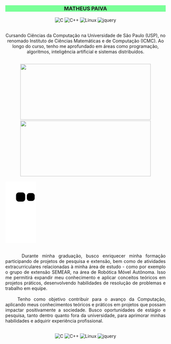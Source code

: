 ##

<div style="background:#79FF97; width:100%">
  <h3 align="center">MATHEUS PAIVA</h3>
</div>
<div style="display: inline_block" align="center">
  <img align="center" alt="C" src="https://img.shields.io/badge/C-151515?style=for-the-badge&logo=c&logoColor=79FF97" />
  <img align="center" alt="C++" src="https://img.shields.io/badge/C%2B%2B-151515?style=for-the-badge&logo=c%2B%2B&logoColor=79FF97" />
  <img align="center" alt="Linux" src="https://img.shields.io/badge/Linux-000?style=for-the-badge&logo=linux&logoColor=79FF97" />
  <img align="center" alt="jquery" src="https://img.shields.io/badge/Python-151515?style=for-the-badge&logo=python&logoColor=79FF97" />
</div>
<br>
<p align="center">Cursando Ciências da Computação na Universidade de São Paulo (USP), no renomado Instituto de Ciências Matemáticas e de Computação (ICMC). Ao longo do curso, tenho me aprofundado em áreas como programação, algoritmos, inteligência artificial e sistemas distribuídos.</p>

##

<div style="display: inline_block" align="center">
  <a href="https://github.com/MatheusPaivaa" style="display:block">
    <img height="175em" width="410em" margin="8em" src="https://github-readme-stats.vercel.app/api?username=MatheusPaivaa&show_icons=true&theme=dark&include_all_commits=true&count_private=true"/>
    <img height="175em" width="410em" src="http://github-readme-streak-stats.herokuapp.com?user=MatheusPaivaa&theme=dark&hide_border=true&date_format=M%20j%5B%2C%20Y%5D&ring=79FF97&fire=79FF97&currStreakLabel=79FF97&background=151515"/>
  </a>
</div>

![Snake animation](https://github.com/MatheusPaivaa/MatheusPaivaa/blob/output/github-contribution-grid-snake.svg)

##

<p align="justify"> &emsp; &emsp; Durante minha graduação, busco enriquecer minha formação participando de projetos de pesquisa e extensão, bem como de atividades extracurriculares relacionadas à minha área de estudo - como por exemplo o grupo de extensão SEMEAR, na área de Robótica Móvel Autônoma. Isso me permitirá expandir meu conhecimento e aplicar conceitos teóricos em projetos práticos, desenvolvendo habilidades de resolução de problemas e trabalho em equipe.<br><br>
&emsp; &emsp;Tenho como objetivo contribuir para o avanço da Computação, aplicando meus conhecimentos teóricos e práticos em projetos que possam impactar positivamente a sociedade. Busco oportunidades de estágio e pesquisa, tanto dentro quanto fora da universidade, para aprimorar minhas habilidades e adquirir experiência profissional.
</p>

##

<div style="display: inline_block" align="center">
  <img align="center" alt="C" src="https://img.shields.io/badge/C-151515?style=for-the-badge&logo=c&logoColor=79FF97" />
  <img align="center" alt="C++" src="https://img.shields.io/badge/C%2B%2B-151515?style=for-the-badge&logo=c%2B%2B&logoColor=79FF97" />
  <img align="center" alt="Linux" src="https://img.shields.io/badge/Linux-000?style=for-the-badge&logo=linux&logoColor=79FF97" />
  <img align="center" alt="jquery" src="https://img.shields.io/badge/Python-151515?style=for-the-badge&logo=python&logoColor=79FF97" />
</div>
